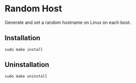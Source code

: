 # Random Host
Generate and set a random hostname on Linux on each boot.  

## Installation
`sudo make install`  

## Uninstallation
`sudo make uninstall`  

